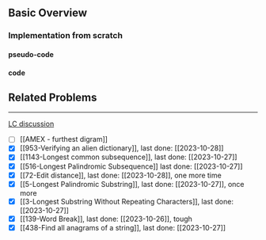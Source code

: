 ## Basic Overview

### Implementation from scratch
#### pseudo-code

#### code

## Related Problems
---
[LC discussion](https://leetcode.com/problems/minimum-window-substring/solutions/26808/Here-is-a-10-line-template-that-can-solve-most-'substring'-problems/)

- [ ] [[AMEX - furthest digram]]
- [x] [[953-Verifying an alien dictionary]], last done: [[2023-10-28]]
- [x] [[1143-Longest common subsequence]], last done: [[2023-10-27]]
- [x] [[516-Longest Palindromic Subsequence]] last done: [[2023-10-27]]
- [x] [[72-Edit distance]], last done: [[2023-10-28]], one more time
- [x] [[5-Longest Palindromic Substring]], last done: [[2023-10-27]], once more
- [x] [[3-Longest Substring Without Repeating Characters]], last done: [[2023-10-27]]
- [x] [[139-Word Break]], last done: [[2023-10-26]], tough
- [x] [[438-Find all anagrams of a string]], last done: [[2023-10-27]]
